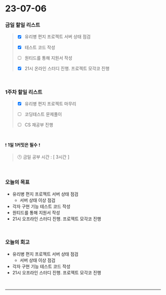 # 23-07-06
### 금일 할일 리스트
> - [x]  유리병 편지 프로젝트 서버 상태 점검
>
> - [x]  테스트 코드 작성
>
> - [ ]  원티드를 통해 지원서 작성
>
> - [x]  21시 온라인 스터디 진행. 프로젝트 모각코 진행


<br/>

### 1주차 할일 리스트  
> - [x]  유리병 편지 프로젝트 마무리 
>
> - [ ]  코딩테스트 문제풀이
>
> - [ ]  CS 재공부 진행

<br/>

❗ **1일 1커밋은 필수** ❗
> 🕒 금일 공부 시간 : [ 3시간 ]
  
<br/>

### 오늘의 목표
- 유리병 편지 프로젝트 서버 상태 점검
    - 서버 상태 이상 점검
- 각자 구현 기능 테스트 코드 작성
- 원티드를 통해 지원서 작성
- 21시 오프라인 스터디 진행. 프로젝트 모각코 진행

<br>

### 오늘의 회고
- 유리병 편지 프로젝트 서버 상태 점검
    - 서버 상태 이상 점검
- 각자 구현 기능 테스트 코드 작성
- 21시 오프라인 스터디 진행. 프로젝트 모각코 진행


<br/>

------------  
